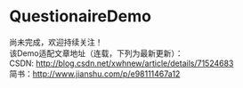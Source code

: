# QuestionaireDemo
尚未完成，欢迎持续关注！  
该Demo适配文章地址（连载，下列为最新更新）：  
CSDN: http://blog.csdn.net/xwhnew/article/details/71524683  
简书：http://www.jianshu.com/p/e98111467a12  

